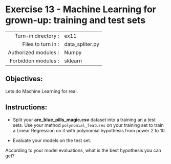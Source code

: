 # Exercise 13 - Machine Learning for grown-up: training and test sets

|                         |                     |
| -----------------------:| ------------------  |
|   Turn-in directory :   |  ex11               |
|   Files to turn in :    |  data_spliter.py    |
|   Authorized modules :  |  Numpy              |
|   Forbidden modules :   |  sklearn            |

## Objectives:
Lets do Machine Learning for real.

## Instructions:
*  Split your __are_blue_pills_magic.csv__ dataset into a training an a test sets.  Use your method `polynomial_features` on your training set to train a Linear Regression on it with polynomial hypothesis from power 2 to 10.

* Evaluate your models on the test set. 

According to your model evaluations, what is the best hypothesis you can get?